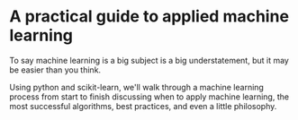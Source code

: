 A practical guide to applied machine learning
============================

To say machine learning is a big subject is a big understatement, but it may be easier than you think.

Using python and scikit-learn, we'll walk through a machine learning process from start to finish discussing when to apply machine learning, the most successful algorithms, best practices, and even a little philosophy.
